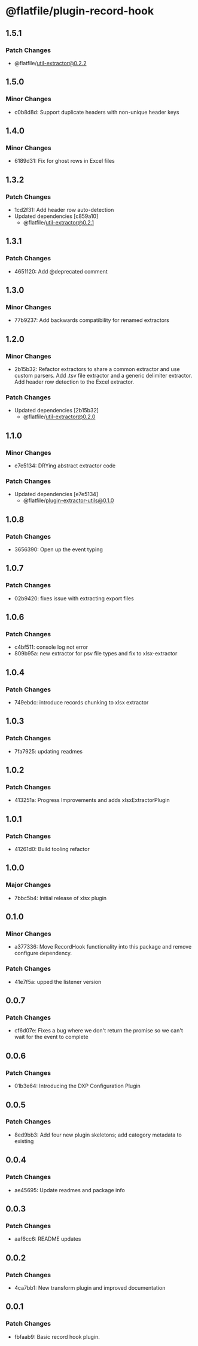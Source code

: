 # @flatfile/plugin-record-hook

## 1.5.1

### Patch Changes

- @flatfile/util-extractor@0.2.2

## 1.5.0

### Minor Changes

- c0b8d8d: Support duplicate headers with non-unique header keys

## 1.4.0

### Minor Changes

- 6189d31: Fix for ghost rows in Excel files

## 1.3.2

### Patch Changes

- 1cd2f31: Add header row auto-detection
- Updated dependencies [c859a10]
  - @flatfile/util-extractor@0.2.1

## 1.3.1

### Patch Changes

- 4651120: Add @deprecated comment

## 1.3.0

### Minor Changes

- 77b9237: Add backwards compatibility for renamed extractors

## 1.2.0

### Minor Changes

- 2b15b32: Refactor extractors to share a common extractor and use custom parsers. Add .tsv file extractor and a generic delimiter extractor. Add header row detection to the Excel extractor.

### Patch Changes

- Updated dependencies [2b15b32]
  - @flatfile/util-extractor@0.2.0

## 1.1.0

### Minor Changes

- e7e5134: DRYing abstract extractor code

### Patch Changes

- Updated dependencies [e7e5134]
  - @flatfile/plugin-extractor-utils@0.1.0

## 1.0.8

### Patch Changes

- 3656390: Open up the event typing

## 1.0.7

### Patch Changes

- 02b9420: fixes issue with extracting export files

## 1.0.6

### Patch Changes

- c4bf511: console log not error
- 809b95a: new extractor for psv file types and fix to xlsx-extractor

## 1.0.4

### Patch Changes

- 749ebdc: introduce records chunking to xlsx extractor

## 1.0.3

### Patch Changes

- 7fa7925: updating readmes

## 1.0.2

### Patch Changes

- 413251a: Progress Improvements and adds xlsxExtractorPlugin

## 1.0.1

### Patch Changes

- 41261d0: Build tooling refactor

## 1.0.0

### Major Changes

- 7bbc5b4: Initial release of xlsx plugin

## 0.1.0

### Minor Changes

- a377336: Move RecordHook functionality into this package and remove configure dependency.

### Patch Changes

- 41e7f5a: upped the listener version

## 0.0.7

### Patch Changes

- cf6d07e: Fixes a bug where we don't return the promise so we can't wait for the event to complete

## 0.0.6

### Patch Changes

- 01b3e64: Introducing the DXP Configuration Plugin

## 0.0.5

### Patch Changes

- 8ed9bb3: Add four new plugin skeletons; add category metadata to existing

## 0.0.4

### Patch Changes

- ae45695: Update readmes and package info

## 0.0.3

### Patch Changes

- aaf6cc6: README updates

## 0.0.2

### Patch Changes

- 4ca7bb1: New transform plugin and improved documentation

## 0.0.1

### Patch Changes

- fbfaab9: Basic record hook plugin.
